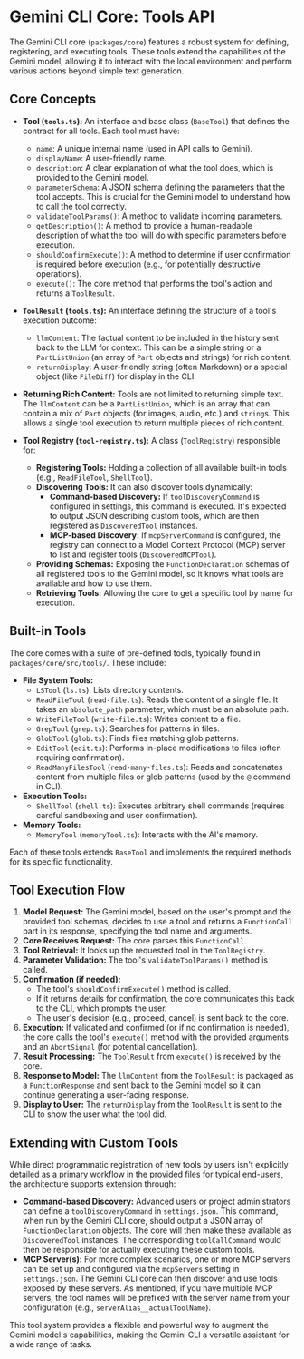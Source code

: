 # Gemini CLI Core: Tools API

The Gemini CLI core (`packages/core`) features a robust system for defining, registering, and executing tools. These tools extend the capabilities of the Gemini model, allowing it to interact with the local environment and perform various actions beyond simple text generation.

## Core Concepts

- **Tool (`tools.ts`):** An interface and base class (`BaseTool`) that defines the contract for all tools. Each tool must have:
  - `name`: A unique internal name (used in API calls to Gemini).
  - `displayName`: A user-friendly name.
  - `description`: A clear explanation of what the tool does, which is provided to the Gemini model.
  - `parameterSchema`: A JSON schema defining the parameters that the tool accepts. This is crucial for the Gemini model to understand how to call the tool correctly.
  - `validateToolParams()`: A method to validate incoming parameters.
  - `getDescription()`: A method to provide a human-readable description of what the tool will do with specific parameters before execution.
  - `shouldConfirmExecute()`: A method to determine if user confirmation is required before execution (e.g., for potentially destructive operations).
  - `execute()`: The core method that performs the tool's action and returns a `ToolResult`.

- **`ToolResult` (`tools.ts`):** An interface defining the structure of a tool's execution outcome:
  - `llmContent`: The factual content to be included in the history sent back to the LLM for context. This can be a simple string or a `PartListUnion` (an array of `Part` objects and strings) for rich content.
  - `returnDisplay`: A user-friendly string (often Markdown) or a special object (like `FileDiff`) for display in the CLI.

- **Returning Rich Content:** Tools are not limited to returning simple text. The `llmContent` can be a `PartListUnion`, which is an array that can contain a mix of `Part` objects (for images, audio, etc.) and `string`s. This allows a single tool execution to return multiple pieces of rich content.

- **Tool Registry (`tool-registry.ts`):** A class (`ToolRegistry`) responsible for:
  - **Registering Tools:** Holding a collection of all available built-in tools (e.g., `ReadFileTool`, `ShellTool`).
  - **Discovering Tools:** It can also discover tools dynamically:
    - **Command-based Discovery:** If `toolDiscoveryCommand` is configured in settings, this command is executed. It's expected to output JSON describing custom tools, which are then registered as `DiscoveredTool` instances.
    - **MCP-based Discovery:** If `mcpServerCommand` is configured, the registry can connect to a Model Context Protocol (MCP) server to list and register tools (`DiscoveredMCPTool`).
  - **Providing Schemas:** Exposing the `FunctionDeclaration` schemas of all registered tools to the Gemini model, so it knows what tools are available and how to use them.
  - **Retrieving Tools:** Allowing the core to get a specific tool by name for execution.

## Built-in Tools

The core comes with a suite of pre-defined tools, typically found in `packages/core/src/tools/`. These include:

- **File System Tools:**
  - `LSTool` (`ls.ts`): Lists directory contents.
  - `ReadFileTool` (`read-file.ts`): Reads the content of a single file. It takes an `absolute_path` parameter, which must be an absolute path.
  - `WriteFileTool` (`write-file.ts`): Writes content to a file.
  - `GrepTool` (`grep.ts`): Searches for patterns in files.
  - `GlobTool` (`glob.ts`): Finds files matching glob patterns.
  - `EditTool` (`edit.ts`): Performs in-place modifications to files (often requiring confirmation).
  - `ReadManyFilesTool` (`read-many-files.ts`): Reads and concatenates content from multiple files or glob patterns (used by the `@` command in CLI).
- **Execution Tools:**
  - `ShellTool` (`shell.ts`): Executes arbitrary shell commands (requires careful sandboxing and user confirmation).
- **Memory Tools:**
  - `MemoryTool` (`memoryTool.ts`): Interacts with the AI's memory.

Each of these tools extends `BaseTool` and implements the required methods for its specific functionality.

## Tool Execution Flow

1.  **Model Request:** The Gemini model, based on the user's prompt and the provided tool schemas, decides to use a tool and returns a `FunctionCall` part in its response, specifying the tool name and arguments.
2.  **Core Receives Request:** The core parses this `FunctionCall`.
3.  **Tool Retrieval:** It looks up the requested tool in the `ToolRegistry`.
4.  **Parameter Validation:** The tool's `validateToolParams()` method is called.
5.  **Confirmation (if needed):**
    - The tool's `shouldConfirmExecute()` method is called.
    - If it returns details for confirmation, the core communicates this back to the CLI, which prompts the user.
    - The user's decision (e.g., proceed, cancel) is sent back to the core.
6.  **Execution:** If validated and confirmed (or if no confirmation is needed), the core calls the tool's `execute()` method with the provided arguments and an `AbortSignal` (for potential cancellation).
7.  **Result Processing:** The `ToolResult` from `execute()` is received by the core.
8.  **Response to Model:** The `llmContent` from the `ToolResult` is packaged as a `FunctionResponse` and sent back to the Gemini model so it can continue generating a user-facing response.
9.  **Display to User:** The `returnDisplay` from the `ToolResult` is sent to the CLI to show the user what the tool did.

## Extending with Custom Tools

While direct programmatic registration of new tools by users isn't explicitly detailed as a primary workflow in the provided files for typical end-users, the architecture supports extension through:

- **Command-based Discovery:** Advanced users or project administrators can define a `toolDiscoveryCommand` in `settings.json`. This command, when run by the Gemini CLI core, should output a JSON array of `FunctionDeclaration` objects. The core will then make these available as `DiscoveredTool` instances. The corresponding `toolCallCommand` would then be responsible for actually executing these custom tools.
- **MCP Server(s):** For more complex scenarios, one or more MCP servers can be set up and configured via the `mcpServers` setting in `settings.json`. The Gemini CLI core can then discover and use tools exposed by these servers. As mentioned, if you have multiple MCP servers, the tool names will be prefixed with the server name from your configuration (e.g., `serverAlias__actualToolName`).

This tool system provides a flexible and powerful way to augment the Gemini model's capabilities, making the Gemini CLI a versatile assistant for a wide range of tasks.
